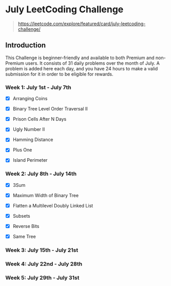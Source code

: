 # July LeetCoding Challenge

> https://leetcode.com/explore/featured/card/july-leetcoding-challenge/

## Introduction
This Challenge is beginner-friendly and available to both Premium and non-Premium users. It consists of 31 daily problems over the month of July. A problem is added here each day, and you have 24 hours to make a valid submission for it in order to be eligible for rewards.

### Week 1: July 1st - July 7th
- [x] Arranging Coins
- [x] Binary Tree Level Order Traversal II
- [x] Prison Cells After N Days
- [x] Ugly Number II
- [x] Hamming Distance
- [x] Plus One
- [x] Island Perimeter


### Week 2: July 8th - July 14th
- [x] 3Sum
- [x] Maximum Width of Binary Tree
- [x] Flatten a Multilevel Doubly Linked List
- [x] Subsets
- [x] Reverse Bits
- [x] Same Tree


### Week 3: July 15th - July 21st


### Week 4: July 22nd - July 28th


### Week 5: July 29th - July 31st

